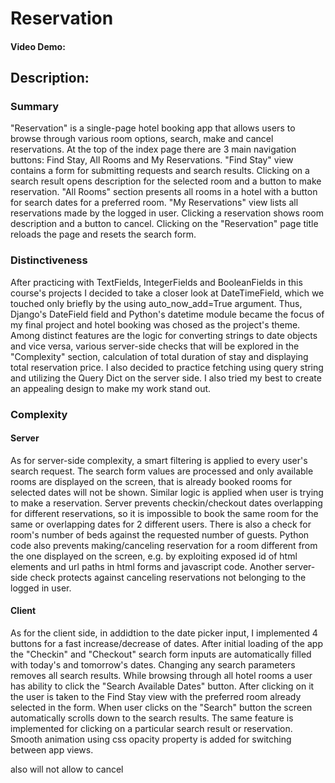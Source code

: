 # Reservation
#### Video Demo: <URL >
## Description:
### Summary
"Reservation" is a single-page hotel booking app that allows users to browse through various room options, search, make and cancel reservations. At the top of the index page there are 3 main navigation buttons: Find Stay, All Rooms and My Reservations. "Find Stay" view contains a form for submitting requests and search results. Clicking on a search result opens description for the selected room and a button to make reservation. "All Rooms" section presents all rooms in a hotel with a button for search dates for a preferred room. "My Reservations" view lists all reservations made by the logged in user. Clicking a reservation shows room description and a button to cancel. Clicking on the "Reservation" page title reloads the page and resets the search form.

### Distinctiveness
After practicing with TextFields, IntegerFields and BooleanFields in this course's projects I decided to take a closer look at DateTimeField, which we touched only briefly by the using auto_now_add=True argument. Thus, Django's DateField field and Python's datetime module became the focus of my final project and hotel booking was chosed as the project's theme. Among distinct features are the logic for converting strings to date objects and vice versa, various server-side checks that will be explored in the "Complexity" section, calculation of total duration of stay and displaying total reservation price. I also decided to practice fetching using query string and utilizing the Query Dict on the server side. I also tried my best to create an appealing design to make my work stand out.

### Complexity
#### Server
As for server-side complexity, a smart filtering is applied to every user's search request. The search form values are processed and only available rooms are displayed on the screen, that is already booked rooms for selected dates will not be shown. Similar logic is applied when user is trying to make a reservation. Server prevents checkin/checkout dates overlapping for different reservations, so it is impossible to book the same room for the same or overlapping dates for 2 different users. There is also a check for room's number of beds against the requested number of guests. Python code also prevents making/canceling reservation for a room different from the one displayed on the screen, e.g. by exploiting exposed id of html elements and url paths in html forms and javascript code. Another server-side check protects against canceling reservations not belonging to the logged in user.
#### Client
As for the client side, in addidtion to the date picker input, I implemented 4 buttons for a fast increase/decrease of dates. After initial loading of the app the "Checkin" and "Checkout" search form inputs are automatically filled with today's and tomorrow's dates. Changing any search parameters removes all search results. While browsing through all hotel rooms a user has ability to click the "Search Available Dates" button. After clicking on it the user is taken to the Find Stay view with the preferred room already selected in the form. When user clicks on the "Search" button the screen automatically scrolls down to the search results. The same feature is implemented for clicking on a particular search result or reservation. Smooth animation using css opacity property is added for switching between app views.

also will not allow to cancel